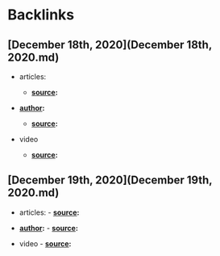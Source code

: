 
# Backlinks
## [December 18th, 2020](December 18th, 2020.md)
- articles:
    - **[source](source.md):**

- **[author](author.md):**
    - **[source](source.md):**

- video
    - **[source](source.md):**

## [December 19th, 2020](December 19th, 2020.md)
- articles:
        - **[source](source.md):**

- **[author](author.md):**
        - **[source](source.md):**

- video
        - **[source](source.md):**

